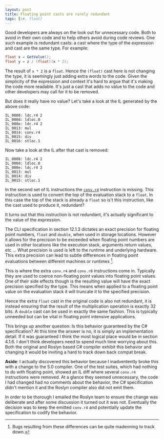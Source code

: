 ```yaml
---
layout: post
title: Floating point casts are rarely redundant
tags: [c#, float]
---
```

Good developers are always on the look out for unnecessary code.  Both to avoid in their own code and to help others avoid during code reviews.  One such example is redundant casts: a cast where the type of the expression and cast are the same type.  For example:

``` csharp
float x = GetValue();
float y = z / (float)(x * 2);
```

The result of `x * 2` is a `float`.  Hence the `(float)` cast here is not changing the type, it is seemingly just adding extra words to the code.  Given the simplicity of the expression and context it's hard to argue that it's making the code more readable.  It's just a cast that adds no value to the code and other developers may call for it to be removed.  

But does it really have no value?  Let's take a look at the IL generated by the above code:

``` 
IL_0008: ldc.r4 2
IL_000d: ldloc.0
IL_000e: ldc.r4 2
IL_0013: mul
IL_0014: conv.r4
IL_0015: div
IL_0016: stloc.1
```

Now take a look at the IL after that cast is removed:

``` 
IL_0008: ldc.r4 2
IL_000d: ldloc.0
IL_000e: ldc.r4 2
IL_0013: mul
IL_0014: div
IL_0015: stloc.1
```

In the second set of IL instructions the [`conv.r4`](http://msdn.microsoft.com/en-us/library/system.reflection.emit.opcodes.conv_r4(v=vs.110).aspx) instruction is missing.  This instruction is used to convert the top of the evaluation stack to a `float`.  In this case the top of the stack is already a `float` so is't this instruction, like the cast used to produce it, redundant?  

It turns out that this instruction is not redundant, it's actually significant to the value of the expression. 

The CLI specification in section 12.1.3 dictates an exact precision for floating point numbers, `float` and `double`, when used in storage locations.  However it allows for the precision to be exceeded when floating point numbers are used in other locations like the execution stack, arguments return values, etc ...  What precision is used is left to the runtime and underlying hardware.  This extra precision can lead to subtle differences in floating point evaluations between different machines or runtimes [^1].  

This is where the extra `conv.r4` and `conv.r8` instructions come in.  Typically they are used to coerce non-floating point values into floating point values.  One of their side effects though is the resulting value will have the exact precision specified by the type.  This means when applied to a floating point value on the evaluation stack it will truncate it to the specified precision.

Hence the extra `float` cast in the original code is also not redundant, it is instead ensuring that the result of the multiplication operation is exactly 32 bits.  A `double` cast can be used in exactly the same fashion.   This is typically unneeded but can be vital in floating point intensive applications.  

This brings up another question: Is this behavior guaranteed by the C# specification?  At this time the answer is no, it is simply an implementation detail.  If it was guaranteed I think the most logical place would be in section 4.1.6.  I don't think developers need to spend much time worrying about this.  Both the original and Roslyn based C# compiler exhibit this behavior and changing it would be inviting a hard to track down back compat break.  

**Aside**: I actually discovered this behavior because I inadventently broke this with a change to the 5.0 compiler.  One of the test suites, which had nothing to do with floating point, showed an IL diff where several `conv.r4` instructions were removed. At a glance they seemed unnecessary, the code I had changed had no comments about the behavior, the C# specification didn't mention it and the Roslyn compiler also did not emit them.  

In order to be thorough I emailed the Roslyn team to ensure the change was deliberate and after some discussion it turned out it was not.  Eventually the decision was to keep the emitted `conv.r4` and potentially update the specification to codify the behavior.  

[^1]: Bugs resulting from these differences can be quite madenning to track down.
